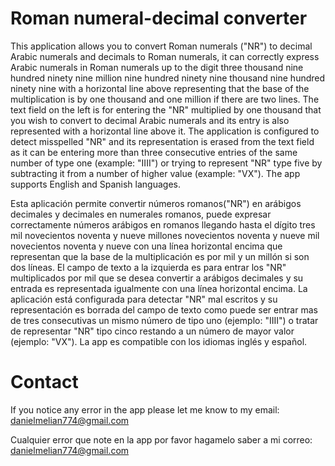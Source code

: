 # Roman numeral-decimal converter

This application allows you to convert Roman numerals ("NR") to decimal Arabic numerals and decimals to Roman numerals, it can correctly express Arabic numerals in Roman numerals up to the digit three thousand nine hundred ninety nine million nine hundred ninety nine thousand nine hundred ninety nine with a horizontal line above representing that the base of the multiplication is by one thousand and one million if there are two lines. The text field on the left is for entering the "NR" multiplied by one thousand that you wish to convert to decimal Arabic numerals and its entry is also represented with a horizontal line above it. The application is configured to detect misspelled "NR" and its representation is erased from the text field as it can be entering more than three consecutive entries of the same number of type one (example: "IIII") or trying to represent "NR" type five by subtracting it from a number of higher value (example: "VX"). The app supports English and Spanish languages.

Esta aplicación permite convertir números romanos("NR") en arábigos decimales y decimales en numerales romanos, puede expresar correctamente números arábigos en romanos llegando hasta el dígito tres mil novecientos noventa y nueve millones novecientos noventa y nueve mil novecientos noventa y nueve con una línea horizontal encima que representan que la base de la multiplicación es por mil y un millón si son dos líneas. El campo de texto a la izquierda es para entrar los "NR" multiplicados por mil que se desea convertir a arábigos decimales  y su entrada es representada igualmente con una línea horizontal encima. La aplicación está configurada para detectar "NR" mal escritos y su representación es borrada del campo de texto como puede ser entrar mas de tres consecutivas un mismo número de tipo uno (ejemplo: "IIII") o tratar de representar "NR" tipo cinco restando a un número de mayor valor (ejemplo: "VX"). La app es compatible con los idiomas inglés y español.

# Contact

If you notice any error in the app please let me know to my email: danielmelian774@gmail.com

Cualquier error que note en la app por favor hagamelo saber a mi correo: danielmelian774@gmail.com
